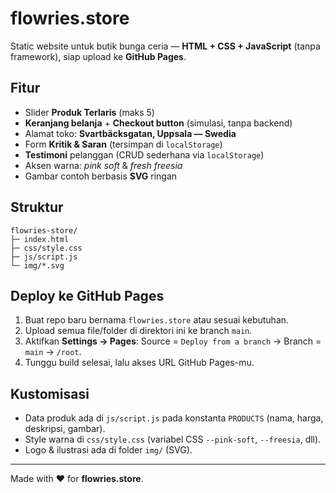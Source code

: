 # flowries.store

Static website untuk butik bunga ceria — **HTML + CSS + JavaScript** (tanpa framework), siap upload ke **GitHub Pages**.

## Fitur
- Slider **Produk Terlaris** (maks 5)
- **Keranjang belanja** + **Checkout button** (simulasi, tanpa backend)
- Alamat toko: **Svartbäcksgatan, Uppsala — Swedia**
- Form **Kritik & Saran** (tersimpan di `localStorage`)
- **Testimoni** pelanggan (CRUD sederhana via `localStorage`)
- Aksen warna: *pink soft* & *fresh freesia*
- Gambar contoh berbasis **SVG** ringan

## Struktur
```
flowries-store/
├─ index.html
├─ css/style.css
├─ js/script.js
└─ img/*.svg
```

## Deploy ke GitHub Pages
1. Buat repo baru bernama `flowries.store` atau sesuai kebutuhan.
2. Upload semua file/folder di direktori ini ke branch `main`.
3. Aktifkan **Settings → Pages**: Source = `Deploy from a branch` → Branch = `main` → `/root`.
4. Tunggu build selesai, lalu akses URL GitHub Pages-mu.

## Kustomisasi
- Data produk ada di `js/script.js` pada konstanta `PRODUCTS` (nama, harga, deskripsi, gambar).
- Style warna di `css/style.css` (variabel CSS `--pink-soft`, `--freesia`, dll).
- Logo & ilustrasi ada di folder `img/` (SVG).

---
Made with ♥ for **flowries.store**.
